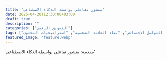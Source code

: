 ```yaml
---
title: 'منشور تفاعلي بواسطة الذكاء الاصطناعي'
date: 2025-04-20T12:30:00+03:00
draft: true
description: ""
categories: ["التسويق الرقمي"]
tags: ["وسائل التواصل الاجتماعي", "بناء العلامة الشخصية", "استراتيجيات المحتوى"]
featured_image: "feature.webp"
---
```


 مقدمة: منشور تفاعلي بواسطة الذكاء الاصطناعي'
<!-- ابدأ كتابة محتوى الماركداون هنا -->

<!-- لإضافة صورة، ضعها في نفس مجلد المقال واستخدم الشورت كود: -->
<!-- {{</* img src="اسم_الصورة.jpg" alt="وصف الصورة" caption="تعليق اختياري" */>}} -->

<!-- لإضافة معرض، ضع الصور في المجلد واستخدم: -->
<!-- {{</* gallery "صورة1.jpg" "صورة2.png" */>}} -->
